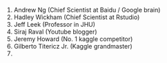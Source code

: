 1. Andrew Ng (Chief Scientist at Baidu / Google brain)
2. Hadley Wickham (Chief Scientist at Rstudio)
3. Jeff Leek (Professor in JHU)
4. Siraj Raval (Youtube blogger)
5. Jeremy Howard (No. 1 kaggle competitor)
6. Gilberto Titericz Jr. (Kaggle grandmaster)
7. 
